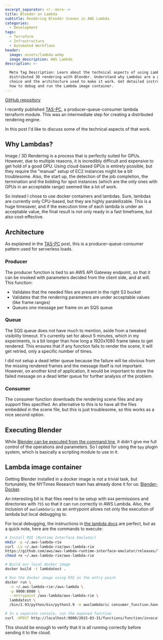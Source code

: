 ```yaml
---
excerpt_separator: <!--more-->
title: Blender on Lambda
subtitle: Rendering Blender Scenes in AWS Lambda
categories:
  - Development
tags:
  - Terraform
  - Infrastructure
  - Automated Workflows
header:
  image: assets/lambda.webp
  image_description: AWS Lambda
description: >-

  Meta Tag Description: Learn about the technical aspects of using Lambdas for
  distributed 3D rendering with Blender. Understand why Lambdas are a great
  choice and the architecture used to make it work. Get detailed instructions on
  how to debug and run the Lambda image container.
---
```



[GitHub repository](https://github.com/AlphaGit/blender-lambda)

I recently published [TAS-PC](https://blog.alphasmanifesto.com/2021/11/22/tas-pc/), a producer-queue-consumer lambda terraform module. This was an intermediate step for creating a distributed rendering engine.

In this post I'd like to discuss some of the technical aspects of that work.

<!--more-->

## Why Lambdas?

Image / 3D Rendering is a process that is perfectly suited for GPUs. However, due to multiple reasons, it is incredibly difficult and expensive to get hold of a good GPU. Using cloud-based GPUs is entirely possible, but they require the "manual" setup of EC2 instances might be a bit troublesome. Also, the start up, the detection of the job completion, the termination and the bidding for spot instances (which are the only ones with GPUs in an acceptable range) seemed like a lot of work.

So instead I chose to use docker containers and lambdas. Sure, lambdas are currently only CPU-based, but they are highly paralellizable. This is a huge timesaver, and if the execution time of each lambda is under an acceptable value, the final result is not only ready in a fast timeframe, but also cost-effective.

## Architecture

As explained in the [TAS-PC](https://blog.alphasmanifesto.com/2021/11/22/tas-pc/) post, this is a producer-queue-consumer pattern used for serverless loads.

### Producer

The producer function is tied to an AWS API Gateway endpoint, so that it can be invoked with parameters decided from the client side, and at will. This function:

- Validates that the needed files are present in the right S3 bucket
- Validates that the rendering parameters are under acceptable values (like frame ranges)
- Queues one message per frame on an SQS queue

### Queue

The SQS queue does not have much to mention, aside from a tweaked visibility timeout. It's currently set for about 5 minutes, which in my experiments, is a bit longer than how long a 1920x1080 frame takes to get rendered. This ensures that if any function fails to render the scene, it will get retried, only a specific number of times.

I did not setup a dead letter queue because the failure will be obvious from the missing rendered frames and the message itself is not important. However, on another kind of application, it would be important to store the failed message on a dead letter queue for further analysis of the problem.

### Consumer

The consumer function downloads the rendering scene files and any support files specified. An alternative to this is to have all the files embedded in the scene file, but this is just troublesome, so this works as a nice second option.

## Executing Blender

While [Blender can be executed from the command line](https://docs.blender.org/manual/en/latest/advanced/command_line/render.html), it didn't give me full control of the operations and parameters. So I opted for using the `bpy` plugin system, which is basically a scripting module to use in it.

## Lambda image container

Getting Blender installed in a docker image is not a trivial task, but fortunately, the NYTimes Research team has already done it for us: [Blender-Docker](https://github.com/nytimes/rd-blender-docker).

An interesting bit is that files need to be setup with `644` permissions and directories with `755` so that it can run correctly in AWS Lambda. Also, the inclusion of `awslambdaric` as an entrypoint allows not only the execution of lambda but local debugging to.

For local debugging, the instructions in [the lambda docs](https://docs.aws.amazon.com/lambda/latest/dg/images-test.html#images-test-add) are perfect, but as a quick note, here are the commands to execute:

```bash
# Install RIE (Runtime Interface Emulator)
mkdir -p ~/.aws-lambda-rie
curl -Lo ~/.aws-lambda-rie/aws-lambda-rie 
https://github.com/aws/aws-lambda-runtime-interface-emulator/releases/latest/download/aws-lambda-rie
chmod +x ~/.aws-lambda-rie/aws-lambda-rie

# Build our local docker image
docker build -t lambdatest .

# Run the docker image using RIE as the entry point
docker run \
  -v ~/.aws-lambda-rie:/aws-lambda \
  -p 9000:8080 \
  --entrypoint /aws-lambda/aws-lambda-rie \
  lambdatest \
  /bin/2.93/python/bin/python3.9 -m awslambdaric consumer_function.handler

# In a separate console, run the exposed function
curl -XPOST http://localhost:9000/2015-03-31/functions/function/invocations -d '{ "Records": [{ "body": { "filename": "scene.blender" } }] }'
```

This should be enough to verify that it is all running correctly before sending it to the cloud.
